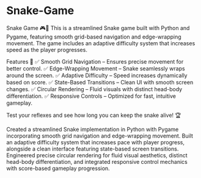 # Snake-Game
Snake Game 🎮🐍
This is a streamlined Snake game built with Python and Pygame, featuring smooth grid-based navigation and edge-wrapping movement. The game includes an adaptive difficulty system that increases speed as the player progresses.

Features 🚀
✅ Smooth Grid Navigation – Ensures precise movement for better control.
✅ Edge-Wrapping Movement – Snake seamlessly wraps around the screen.
✅ Adaptive Difficulty – Speed increases dynamically based on score.
✅ State-Based Transitions – Clean UI with smooth screen changes.
✅ Circular Rendering – Fluid visuals with distinct head-body differentiation.
✅ Responsive Controls – Optimized for fast, intuitive gameplay.

Test your reflexes and see how long you can keep the snake alive! 🏆

Created a streamlined Snake implementation in Python with Pygame incorporating smooth grid navigation and edge-wrapping movement. Built an adaptive difficulty system that increases pace with player progress, alongside a clean interface featuring state-based screen transitions. Engineered precise circular rendering for fluid visual aesthetics, distinct head-body differentiation, and integrated responsive control mechanics with score-based gameplay progression.
